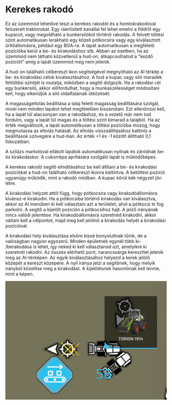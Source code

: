 # Kerekes rakodó


Ez az üzemmód lehetővé teszi a kerekes rakodót és a homlokrakodóval felszerelt traktorokat.
Egy ráerősített kanállal fel lehet emelni a földről egy kupacot, vagy megoldható a bunkersilóból történő rakodás.
A felvett töltési szint automatikusan lerakható egy közeli pótkocsira vagy egy kiválasztott ürítőállomásra, például egy BGA-ra.
A lapát automatikusan a megfelelő pozícióba kerül a be- és kirakodáshoz stb.
Abban az esetben, ha az üzemmód nem látható közvetlenül a hud-on, átkapcsolhatod a "kezdő pozíciót" amíg a lapát üzemmód meg nem jelenik.

A hud-on található célkereszt ikon segítségével megnyitható az AI térkép a be- és kirakodási célok kiválasztásához.
A hud a kupac vagy siló maradék feltöltési szintjét is mutatja, miközben a segítő dolgozik.
Ha a rakodási cél egy bunkersiló, akkor előfordulhat, hogy a munkaszélességet módosítani kell, hogy elkerüljük a siló oldalfalainak ütközését.

A magasságeltolás beállítása a talaj feletti magasság beállítására szolgál, mivel nem minden lapátot lehet megfelelően kiszámítani.
Ezt ellenőrizni kell, ha a lapát túl alacsonyan van a rakodáshoz, és a vezető már nem tud fordulni, vagy a lapát túl magas és a töltési szint kimarad a talajból.
Ha az érték megváltozik, a lapát automatikusan a töltési pozícióba mozog, hogy megmutassa az eltolás hatását.
Az eltolás visszaállításához kattints a beállítások szövegére a hud-ban. Az érték +1 és -1 között állítható 0,1 fokozatban.

A szilázs markolóval ellátott lapátok automatikusan nyílnak és záródnak be- és kirakodáskor.
A cukorrépa aprítására szolgáló lapát is működőképes.



A kerekes rakodó segítő elindításához be kell állítani a be- és kirakodási pozíciókat a hud-on található célkereszt ikonra kattintva.
A betöltési pozíció ugyanúgy működik, mint a rakodó módban. A kupac körül kék négyzet jön létre.

A kirakodási helyzet attól függ, hogy pótkocsira vagy kirakodóállomásra kívánsz-e kirakodni.
Ha a pótkocsiba történő kirakodás van kiválasztva, akkor az AI menüben ki kell választani azt a területet, ahol a pótkocsi le fog parkolni.
A segítő a kijelölt pozición a pótkocsihoz hajt. A jelző irányának nincs valódi jelentése.
Ha kirakodóállomásra szeretnéd kirakodni, akkor váltani kell a célpontot, majd meg kell jelölnö a kirakodás helyét a kirakodási pozícióval.



A kirakodási hely kiválasztása elsőre kissé bonyolultnak tűnik, de a valóságban nagyon egyszerű.
Minden épületnek egynél több ki- /berakodása is lehet, így neked ki kell választanod azt, amelyikre ki szeretnél rakodni.
Az összes elérhető pont, narancssárga kereszttel jelenik meg az AI-térképen.
Az egyik kiválasztásához helyezd a kerek jelölő közepét a kereszt közepére.
A nyíl iránya jelzi a segítőnek, hogy melyik irányból közelítse meg a kirakodást.
A kijelölésnek hasonlónak kell lennie, mint a képen.


![Image](/translation_data/shovelloadertrigger_0_0_830_610.png)

